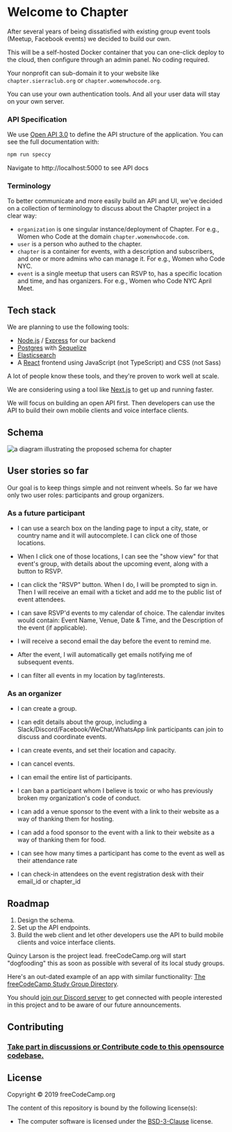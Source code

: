 # Welcome to Chapter

After several years of being dissatisfied with existing group event tools (Meetup, Facebook events) we decided to build our own.

This will be a self-hosted Docker container that you can one-click deploy to the cloud, then configure through an admin panel. No coding required.

Your nonprofit can sub-domain it to your website like `chapter.sierraclub.org` or `chapter.womenwhocode.org`. 

You can use your own authentication tools. And all your user data will stay on your own server.

### API Specification

We use [Open API 3.0](https://www.openapis.org/about) to define the API structure of the application. You can see the full documentation with:

```bash
npm run speccy
```
Navigate to http://localhost:5000 to see API docs

### Terminology
To better communicate and more easily build an API and UI, we've decided on a collection of terminology to discuss about the Chapter project in a clear way:

- `organization` is one singular instance/deployment of Chapter. For e.g., Women who Code at the domain `chapter.womenwhocode.com`.
- `user` is a person who authed to the chapter.
- `chapter` is a container for events, with a description and subscribers, and one or more admins who can manage it. For e.g., Women who Code NYC.
- `event` is a single meetup that users can RSVP to, has a specific location and time, and has organizers. For e.g., Women who Code NYC April Meet.

## Tech stack

We are planning to use the following tools:

- [Node.js](https://nodejs.org) / [Express](https://expressjs.com) for our backend
- [Postgres](https://www.postgresql.org) with [Sequelize](https://sequelize.org)
- [Elasticsearch](https://www.elastic.co/what-is/elasticsearch)
- A [React](https://reactjs.org/) frontend using JavaScript (not TypeScript) and CSS (not Sass)

A lot of people know these tools, and they're proven to work well at scale.

We are considering using a tool like [Next.js](https://nextjs.org) to get up and running faster.

We will focus on building an open API first. Then developers can use the API to build their own mobile clients and voice interface clients.

## Schema

![a diagram illustrating the proposed schema for chapter](https://user-images.githubusercontent.com/2755722/66802465-7d181900-eeea-11e9-9c6a-48012839d5f2.png)

## User stories so far

Our goal is to keep things simple and not reinvent wheels. So far we have only two user roles: participants and group organizers.

### As a future participant

- I can use a search box on the landing page to input a city, state, or country name and it will autocomplete. I can click one of those locations.

- When I click one of those locations, I can see the "show view" for that event's group, with details about the upcoming event, along with a button to RSVP.

- I can click the "RSVP" button. When I do, I will be prompted to sign in. Then I will receive an email with a ticket and add me to the public list of event attendees.

- I can save RSVP'd events to my calendar of choice. The calendar invites would contain: Event Name, Venue, Date & Time, and the Description of the event (if applicable).

- I will receive a second email the day before the event to remind me.

- After the event, I will automatically get emails notifying me of subsequent events.

- I can filter all events in my location by tag/interests.

### As an organizer

- I can create a group.

- I can edit details about the group, including a Slack/Discord/Facebook/WeChat/WhatsApp link participants can join to discuss and coordinate events.

- I can create events, and set their location and capacity.

- I can cancel events.

- I can email the entire list of participants.

- I can ban a participant whom I believe is toxic or who has previously broken my organization's code of conduct.

- I can add a venue sponsor to the event with a link to their website as a way of thanking them for hosting.

- I can add a food sponsor to the event with a link to their website as a way of thanking them for food.

- I can see how many times a participant has come to the event as well as their attendance rate

- I can check-in attendees on the event registration desk with their email_id or chapter_id

## Roadmap

1. Design the schema.
2. Set up the API endpoints.
3. Build the web client and let other developers use the API to build mobile clients and voice interface clients.

Quincy Larson is the project lead. freeCodeCamp.org will start "dogfooding" this as soon as possible with several of its local study groups.

Here's an out-dated example of an app with similar functionality: [The freeCodeCamp Study Group Directory](https://study-group-directory.freecodecamp.org).

You should [join our Discord server](https://discord.gg/vbRUYWS) to get connected with people interested in this project and to be aware of our future announcements. 

## Contributing 

### [Take part in discussions or Contribute code to this opensource codebase.](CONTRIBUTING.md)

## License

Copyright © 2019 freeCodeCamp.org

The content of this repository is bound by the following license(s):

- The computer software is licensed under the [BSD-3-Clause](LICENSE) license.
